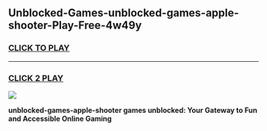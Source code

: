 
## Unblocked-Games-unblocked-games-apple-shooter-Play-Free-4w49y
<h3>
<a href="https://premium76.site?title=unblocked-games-apple-shooter&ref=18A">CLICK TO PLAY</a></h3>
<hr>

<h3>
<a href="https://premium76.site?title=unblocked-games-apple-shooter&ref=18A">CLICK 2 PLAY</a>
  
</h3>

<a href="https://premium76.site?title=unblocked-games-apple-shooter&ref=18A"><img src="https://clearcache.store/games.png"></a>


**unblocked-games-apple-shooter games unblocked: Your Gateway to Fun and Accessible Online Gaming**
